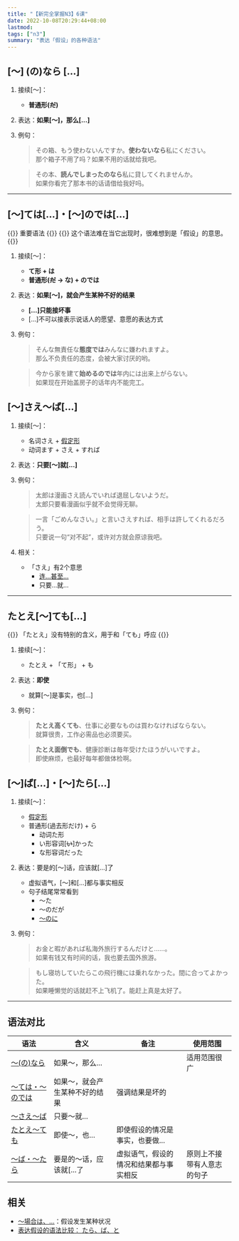 ```yaml
---
title: "【新完全掌握N3】6课"
date: 2022-10-08T20:29:44+08:00
lastmod: 
tags: ["n3"]
summary: "表达「假设」的各种语法"
---
```


## [〜] (の)なら [...]
1. 接续[〜]：
    - **普通形(~~だ~~)**

2. 表达：**如果[〜]，那么[...]**
 
3. 例句：
    > その箱、もう使わないんですか。**使わないなら**私にください。  
    那个箱子不用了吗？如果不用的话就给我吧。

    > その本、**読んでしまったのなら**私に貸してくれませんか。  
    如果你看完了那本书的话请借给我好吗。

---
## [〜]ては[...]・[〜]のでは[...]
{{<badge>}}
重要语法
{{</badge>}}
{{<alert>}}
这个语法难在当它出现时，很难想到是「假设」的意思。
{{</alert>}}
1. 接续[〜]：
    - **て形 + は**
    - **普通形(~~だ~~ → な) + のでは**
2. 表达：**如果[〜]，就会产生某种不好的结果**
    - **[...]只能接坏事**
    - [...]不可以接表示说话人的愿望、意愿的表达方式
3. 例句：
    > そんな無責任な**態度では**みんなに嫌われますよ。  
    那么不负责任的态度，会被大家讨厌的哟。

    > 今から家を建て**始めるのでは**年内には出来上がらない。  
    如果现在开始盖房子的话年内不能完工。

## [〜]さえ〜ば[...]
1. 接续[〜]：
    - 名词さえ + [假定形](/transform/if/)
    - 动词ます + さえ + すれば
2. 表达：**只要[〜]就[...]**
3. 例句：
    > 太郎は漫画さえ読んでいれば退屈しないようだ。  
    太郎只要看漫画似乎就不会觉得无聊。

    > 一言「ごめんなさい。」と言いさえすれば、相手は許してくれるだろう。  
    只要说一句“对不起”，或许对方就会原谅我吧。
4. 相关：
    - 「さえ」有2个意思
        - [连...甚至...](/n3/a/#さえ)
        - 只要...就...

---
## たとえ[〜]ても[...]
{{<alert>}}
「たとえ」没有特别的含义，用于和「ても」呼应
{{</alert>}}
1. 接续[〜]：
    - たとえ + 「て形」 + も

2. 表达：**即使**
    - 就算[〜]是事实，也[...]
3. 例句：
    > **たとえ高くても**、仕事に必要なものは買わなければならない。  
    就算很贵，工作必需品也必须要买。

    > **たとえ面倒でも**、健康診断は毎年受けたほうがいいですよ。  
    即使麻烦，也最好每年都做体检啊。

## [〜]ば[...]・[〜]たら[...]
1. 接续[〜]：
    - [假定形](/transform/if/)
    - 普通形(過去形だけ) + ら
        - 动词た形
        - い形容词[~~い~~]かった
        - な形容词だった
2. 表达：要是的[〜]话，应该就[...]了
    - 虚拟语气，[〜]和[...]都与事实相反
    - 句子结尾常常看到
        - 〜た
        - 〜のだが
        - [〜のに](/minnano/45/#普通形だ--なのに)
3. 例句：
    > お金と暇があれば私海外旅行するんだけと......。  
    如果有钱又有时间的话，我也要去国外旅游。

    > もし寝坊していたらこの飛行機には乗れなかった。間に合ってよかった。  
    如果睡懒觉的话就赶不上飞机了。能赶上真是太好了。

---
## 语法对比
| 语法 | 含义 | 备注 | 使用范围 |
| --- | --- | --- | --- |
| [〜(の)なら](/n3/6/#-のなら-) | 如果〜，那么... |  | 适用范围很广 |
| [〜ては・〜のでは](/n3/6/#てはのでは) | 如果〜，就会产生某种不好的结果 | 强调结果是坏的 | |
| [〜さえ〜ば](/n3/6/#さえば) | 只要〜就... |  | |
| [たとえ〜ても](/n3/6/#たとえても) | 即使〜，也... | 即使假设的情况是事实，也要做... || 
| [〜ば・〜たら](/n3/6/#ばたら) | 要是的〜话，应该就[...了 | 虚拟语气，假设的情况和结果都与事实相反 | 原则上不接带有人意志的句子 |

## 相关
- [〜場合は、...](minnano/45/#場合は)：假设发生某种状况
- [表达假设的语法比较： たら、ば、と](/transform/if/#表达假设的语法比较)